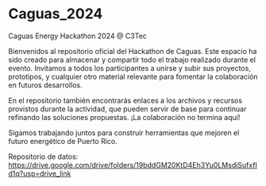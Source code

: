 # Caguas_2024
Caguas Energy Hackathon 2024 @ C3Tec

Bienvenidos al repositorio oficial del Hackathon de Caguas. Este espacio ha sido creado para almacenar y compartir todo el trabajo realizado durante el evento. Invitamos a todos los participantes a unirse y subir sus proyectos, prototipos, y cualquier otro material relevante para fomentar la colaboración en futuros desarrollos.

En el repositorio también encontrarás enlaces a los archivos y recursos provistos durante la actividad, que pueden servir de base para continuar refinando las soluciones propuestas. ¡La colaboración no termina aquí! 

Sigamos trabajando juntos para construir herramientas que mejoren el futuro energético de Puerto Rico.

Repositorio de datos: https://drive.google.com/drive/folders/19bddGM20KtD4Eh3Yu0LMsdiSufxfld1q?usp=drive_link
